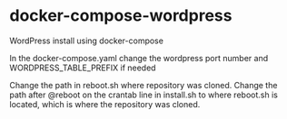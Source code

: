 # docker-compose-wordpress
WordPress install using docker-compose 

In the docker-compose.yaml change the wordpress port number and WORDPRESS_TABLE_PREFIX if needed


Change the path in reboot.sh where repository was cloned.
Change the path after @reboot on the crantab line in install.sh to where reboot.sh is located, which is where the repository was cloned.
